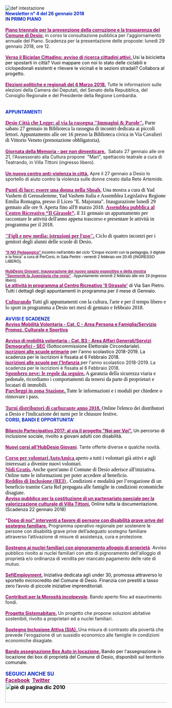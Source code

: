 <html><body><DIV><IMG border=0 alt="def intestazione" src="http://www.comune.desio.mb.it/servizi/gestionedocumentale/visualizzadocumento.aspx?id=6276"> </DIV>
<DIV><STRONG><FONT color=#0426c6>Newsletter n°&nbsp;4 del&nbsp;26 gennaio 2018</FONT></STRONG></DIV>
<DIV><STRONG><FONT color=#0426c6></FONT></STRONG></DIV>
<DIV><STRONG><FONT color=#0426c6></FONT></STRONG></DIV>
<DIV><FONT color=#0426c6><STRONG>IN PRIMO PIANO</STRONG></FONT></DIV>
<DIV><STRONG><FONT color=#0426c6></FONT></STRONG>&nbsp;</DIV>
<DIV><A title="" href="http://www.comune.desio.mb.it/servizi/notizie/notizie_fase02.aspx?ID=46616" target=_self><FONT color=#990066><STRONG>Piano triennale per la prevenzione della corruzione e la trasparenza del Comune di Desio:</STRONG></FONT></A> in corso la&nbsp;consultazione pubblica per l'aggiornamento annuale del Piano. Scadenza per la presentazione delle proposte: lunedì 29 gennaio 2018, ore 12.</DIV>
<DIV>&nbsp;</DIV>
<DIV>
<DIV><STRONG><A title="" href="https://www.comune.desio.mb.it/servizi/notizie/notizie_fase02.aspx?ID=46769" target=_self><STRONG><FONT color=#990066>Verso il Biciplan Cittadino: avviso di ricerca cittadini attivi. </FONT></STRONG></A></STRONG><FONT color=#000000>Usi la bicicletta per spostarti in città? Vuoi mappare con noi lo stato delle ciclabili e ciclopedonali esistenti e rilevare le vicinali e le sezioni stradali? Collabora al progetto. </FONT></DIV>
<DIV>&nbsp;</DIV>
<DIV>
<DIV><A title="" href="http://www.comune.desio.mb.it/servizi/notizie/notizie_fase02.aspx?ID=46646" target=_self><STRONG><FONT color=#990066>Elezioni politiche e regionali del 4 Marzo 2018.</FONT></STRONG></A> Tutte le informazioni sulle elezioni della Camera dei Deputati, del Senato della Repubblica, del Consiglio Regionale e del Presidente della Regione Lombardia.</DIV></DIV>
<DIV><STRONG><FONT color=#0426c6></FONT></STRONG>&nbsp;</DIV></DIV>
<DIV><STRONG><FONT color=#0426c6></FONT></STRONG>&nbsp;</DIV>
<DIV><FONT color=#0426c6><STRONG>APPUNTAMENTI</STRONG></FONT><FONT color=#0426c6><FONT color=#000000> </FONT></FONT></DIV>
<DIV>&nbsp;</DIV>
<DIV><SPAN style="WIDOWS: 2; TEXT-TRANSFORM: none; FONT-STYLE: normal; TEXT-INDENT: 0px; LETTER-SPACING: normal; DISPLAY: inline !important; FONT-FAMILY: Verdana, Geneva, Arial, Helvetica, sans-serif; WHITE-SPACE: normal; ORPHANS: 2; FLOAT: none; COLOR: rgb(0,0,0); FONT-SIZE: 12px; FONT-WEIGHT: normal; WORD-SPACING: 0px; font-variant-ligatures: normal; font-variant-caps: normal; -webkit-text-stroke-width: 0px; text-decoration-style: initial; text-decoration-color: initial"><SPAN style="WIDOWS: 2; TEXT-TRANSFORM: none; FONT-STYLE: normal; TEXT-INDENT: 0px; LETTER-SPACING: normal; DISPLAY: inline !important; FONT-FAMILY: Verdana, Geneva, Arial, Helvetica, sans-serif; WHITE-SPACE: normal; ORPHANS: 2; FLOAT: none; COLOR: rgb(0,0,0); FONT-SIZE: 12px; FONT-WEIGHT: normal; WORD-SPACING: 0px; font-variant-ligatures: normal; font-variant-caps: normal; -webkit-text-stroke-width: 0px; text-decoration-style: initial; text-decoration-color: initial"><SPAN style="FONT-FAMILY: 'Times New Roman'; COLOR: black; FONT-SIZE: 12pt; mso-fareast-font-family: 'MS Mincho'; mso-fareast-language: JA; mso-ansi-language: IT; mso-bidi-language: AR-SA"><FONT color=#990066><A title="" href="http://www.comune.desio.mb.it/servizi/notizie/notizie_fase02.aspx?ID=46707" target=_self><SPAN style="FONT-FAMILY: 'Times New Roman'; COLOR: black; FONT-SIZE: 12pt; mso-fareast-font-family: 'MS Mincho'; mso-fareast-language: JA; mso-ansi-language: IT; mso-bidi-language: AR-SA"><FONT color=#990066><STRONG>Desio Città che Legge: al via la rassegna "<SPAN style="FONT-FAMILY: 'Times New Roman'; COLOR: black; FONT-SIZE: 12pt; mso-fareast-font-family: 'MS Mincho'; mso-fareast-language: JA; mso-ansi-language: IT; mso-bidi-language: AR-SA"><FONT color=#990066>Immagini &amp; Parole".</FONT></SPAN></STRONG></FONT></SPAN></A><SPAN style="FONT-FAMILY: 'Times New Roman'; COLOR: black; FONT-SIZE: 12pt; mso-fareast-font-family: 'MS Mincho'; mso-fareast-language: JA; mso-ansi-language: IT; mso-bidi-language: AR-SA"><FONT color=#990066><STRONG> </STRONG></FONT></SPAN></FONT><FONT color=#000000>Parte sabato 27 gennaio in Biblioteca la r</FONT>assegna di incontri dedicata ai piccoli lettori. Appuntamento alle ore 16 presso <?xml:namespace prefix = st1 ns = "urn:schemas-microsoft-com:office:smarttags" /><st1:PersonName w:st="on" ProductID="la Biblioteca">la Biblioteca</st1:PersonName> civica in Via Cavalieri di Vittorio Veneto (prenotazione obbligatoria).</SPAN></SPAN></SPAN></DIV>
<DIV><SPAN style="WIDOWS: 2; TEXT-TRANSFORM: none; FONT-STYLE: normal; TEXT-INDENT: 0px; LETTER-SPACING: normal; DISPLAY: inline !important; FONT-FAMILY: Verdana, Geneva, Arial, Helvetica, sans-serif; WHITE-SPACE: normal; ORPHANS: 2; FLOAT: none; COLOR: rgb(0,0,0); FONT-SIZE: 12px; FONT-WEIGHT: normal; WORD-SPACING: 0px; font-variant-ligatures: normal; font-variant-caps: normal; -webkit-text-stroke-width: 0px; text-decoration-style: initial; text-decoration-color: initial"><SPAN style="WIDOWS: 2; TEXT-TRANSFORM: none; FONT-STYLE: normal; TEXT-INDENT: 0px; LETTER-SPACING: normal; DISPLAY: inline !important; FONT-FAMILY: Verdana, Geneva, Arial, Helvetica, sans-serif; WHITE-SPACE: normal; ORPHANS: 2; FLOAT: none; COLOR: rgb(0,0,0); FONT-SIZE: 12px; FONT-WEIGHT: normal; WORD-SPACING: 0px; font-variant-ligatures: normal; font-variant-caps: normal; -webkit-text-stroke-width: 0px; text-decoration-style: initial; text-decoration-color: initial"><SPAN style="FONT-FAMILY: 'Times New Roman'; COLOR: black; FONT-SIZE: 12pt; mso-fareast-font-family: 'MS Mincho'; mso-fareast-language: JA; mso-ansi-language: IT; mso-bidi-language: AR-SA"></SPAN></SPAN></SPAN>&nbsp;</DIV>
<DIV><STRONG><FONT color=#990066><A title="" href="http://www.comune.desio.mb.it/servizi/notizie/notizie_fase02.aspx?ID=46677" target=_self><STRONG><FONT color=#990066>Giornata della Memoria - per non dimenticare.</FONT></STRONG></A></FONT></STRONG>&nbsp; Sabato 27 gennaio alle ore 21, l'Assessorato alla Cultura propone &nbsp;"Marì", spettacolo teatrale a cura di Teatrando,&nbsp;in Villa Tittoni (ingresso libero).</DIV>
<DIV><SPAN style="WIDOWS: 2; TEXT-TRANSFORM: none; FONT-STYLE: normal; TEXT-INDENT: 0px; LETTER-SPACING: normal; DISPLAY: inline !important; FONT-FAMILY: Verdana, Geneva, Arial, Helvetica, sans-serif; WHITE-SPACE: normal; ORPHANS: 2; FLOAT: none; COLOR: rgb(0,0,0); FONT-SIZE: 12px; FONT-WEIGHT: normal; WORD-SPACING: 0px; font-variant-ligatures: normal; font-variant-caps: normal; -webkit-text-stroke-width: 0px; text-decoration-style: initial; text-decoration-color: initial"><SPAN style="WIDOWS: 2; TEXT-TRANSFORM: none; FONT-STYLE: normal; TEXT-INDENT: 0px; LETTER-SPACING: normal; DISPLAY: inline !important; FONT-FAMILY: Verdana, Geneva, Arial, Helvetica, sans-serif; WHITE-SPACE: normal; ORPHANS: 2; FLOAT: none; COLOR: rgb(0,0,0); FONT-SIZE: 12px; FONT-WEIGHT: normal; WORD-SPACING: 0px; font-variant-ligatures: normal; font-variant-caps: normal; -webkit-text-stroke-width: 0px; text-decoration-style: initial; text-decoration-color: initial"><SPAN style="FONT-FAMILY: 'Times New Roman'; COLOR: black; FONT-SIZE: 12pt; mso-fareast-font-family: 'MS Mincho'; mso-fareast-language: JA; mso-ansi-language: IT; mso-bidi-language: AR-SA">&nbsp;</DIV>
<DIV>
<DIV><A title="" href="https://www.comune.desio.mb.it/servizi/notizie/notizie_fase02.aspx?ID=46731" target=_self><FONT color=#990066><STRONG>Un nuovo centro anti-violenza in città.</STRONG></FONT></A> Apre il 27 gennaio a Desio lo sportello di aiuto contro la violenza sulle donne creato dalla Rete Artemide. </DIV>
<DIV>&nbsp;</DIV>
<DIV><SPAN style="WIDOWS: 2; TEXT-TRANSFORM: none; FONT-STYLE: normal; TEXT-INDENT: 0px; LETTER-SPACING: normal; DISPLAY: inline !important; FONT-FAMILY: Verdana, Geneva, Arial, Helvetica, sans-serif; WHITE-SPACE: normal; ORPHANS: 2; FLOAT: none; COLOR: rgb(0,0,0); FONT-SIZE: 12px; FONT-WEIGHT: normal; WORD-SPACING: 0px; font-variant-ligatures: normal; font-variant-caps: normal; -webkit-text-stroke-width: 0px; text-decoration-style: initial; text-decoration-color: initial"><SPAN style="WIDOWS: 2; TEXT-TRANSFORM: none; FONT-STYLE: normal; TEXT-INDENT: 0px; LETTER-SPACING: normal; DISPLAY: inline !important; FONT-FAMILY: Verdana, Geneva, Arial, Helvetica, sans-serif; WHITE-SPACE: normal; ORPHANS: 2; FLOAT: none; COLOR: rgb(0,0,0); FONT-SIZE: 12px; FONT-WEIGHT: normal; WORD-SPACING: 0px; font-variant-ligatures: normal; font-variant-caps: normal; -webkit-text-stroke-width: 0px; text-decoration-style: initial; text-decoration-color: initial"><SPAN style="FONT-FAMILY: 'Times New Roman'; COLOR: black; FONT-SIZE: 12pt; mso-fareast-font-family: 'MS Mincho'; mso-fareast-language: JA; mso-ansi-language: IT; mso-bidi-language: AR-SA"><FONT color=#990066><A title="" href="https://www.comune.desio.mb.it/servizi/notizie/notizie_fase02.aspx?ID=46791" target=_self><SPAN style="WIDOWS: 2; TEXT-TRANSFORM: none; FONT-STYLE: normal; TEXT-INDENT: 0px; LETTER-SPACING: normal; DISPLAY: inline !important; FONT-FAMILY: Verdana, Geneva, Arial, Helvetica, sans-serif; WHITE-SPACE: normal; ORPHANS: 2; FLOAT: none; COLOR: rgb(0,0,0); FONT-SIZE: 12px; FONT-WEIGHT: normal; WORD-SPACING: 0px; font-variant-ligatures: normal; font-variant-caps: normal; -webkit-text-stroke-width: 0px; text-decoration-style: initial; text-decoration-color: initial"><SPAN style="WIDOWS: 2; TEXT-TRANSFORM: none; FONT-STYLE: normal; TEXT-INDENT: 0px; LETTER-SPACING: normal; DISPLAY: inline !important; FONT-FAMILY: Verdana, Geneva, Arial, Helvetica, sans-serif; WHITE-SPACE: normal; ORPHANS: 2; FLOAT: none; COLOR: rgb(0,0,0); FONT-SIZE: 12px; FONT-WEIGHT: normal; WORD-SPACING: 0px; font-variant-ligatures: normal; font-variant-caps: normal; -webkit-text-stroke-width: 0px; text-decoration-style: initial; text-decoration-color: initial"><SPAN style="FONT-FAMILY: 'Times New Roman'; COLOR: black; FONT-SIZE: 12pt; mso-fareast-font-family: 'MS Mincho'; mso-fareast-language: JA; mso-ansi-language: IT; mso-bidi-language: AR-SA"><FONT color=#990066><STRONG>Punti di luce: essere una donna nella Shoah.</STRONG></FONT></SPAN></SPAN></SPAN></A><STRONG> </STRONG></FONT><FONT color=#000000>Una mostra a cura di Yad Vashem di Gerusalemme, Yad Vashem Italia e Assemblea Legislativa Regione Emilia Romagna, presso il Liceo "E. Majorana". Inaugurazione lunedì 29 gennaio alle ore 9. Aperta fino all'8 marzo 2018. </FONT></SPAN></SPAN></SPAN></SPAN></SPAN><A title="" href="https://www.comune.desio.mb.it/servizi/notizie/notizie_fase02.aspx?ID=46763" target=_self><SPAN style="WIDOWS: 2; TEXT-TRANSFORM: none; FONT-STYLE: normal; TEXT-INDENT: 0px; LETTER-SPACING: normal; DISPLAY: inline !important; FONT-FAMILY: Verdana, Geneva, Arial, Helvetica, sans-serif; WHITE-SPACE: normal; ORPHANS: 2; FLOAT: none; COLOR: rgb(0,0,0); FONT-SIZE: 12px; FONT-WEIGHT: normal; WORD-SPACING: 0px; font-variant-ligatures: normal; font-variant-caps: normal; -webkit-text-stroke-width: 0px; text-decoration-style: initial; text-decoration-color: initial"><SPAN style="WIDOWS: 2; TEXT-TRANSFORM: none; FONT-STYLE: normal; TEXT-INDENT: 0px; LETTER-SPACING: normal; DISPLAY: inline !important; FONT-FAMILY: Verdana, Geneva, Arial, Helvetica, sans-serif; WHITE-SPACE: normal; ORPHANS: 2; FLOAT: none; COLOR: rgb(0,0,0); FONT-SIZE: 12px; FONT-WEIGHT: normal; WORD-SPACING: 0px; font-variant-ligatures: normal; font-variant-caps: normal; -webkit-text-stroke-width: 0px; text-decoration-style: initial; text-decoration-color: initial"><SPAN style="FONT-FAMILY: 'Times New Roman'; COLOR: black; FONT-SIZE: 12pt; mso-fareast-font-family: 'MS Mincho'; mso-fareast-language: JA; mso-ansi-language: IT; mso-bidi-language: AR-SA"><STRONG><FONT color=#990066>Assemblea pubblica al Centro Ricreativo “Il Girasole”,</FONT></STRONG></SPAN></SPAN></SPAN></A></SPAN><SPAN style="WIDOWS: 2; TEXT-TRANSFORM: none; FONT-STYLE: normal; TEXT-INDENT: 0px; LETTER-SPACING: normal; DISPLAY: inline !important; FONT-FAMILY: Verdana, Geneva, Arial, Helvetica, sans-serif; WHITE-SPACE: normal; ORPHANS: 2; FLOAT: none; COLOR: rgb(0,0,0); FONT-SIZE: 12px; FONT-WEIGHT: normal; WORD-SPACING: 0px; font-variant-ligatures: normal; font-variant-caps: normal; -webkit-text-stroke-width: 0px; text-decoration-style: initial; text-decoration-color: initial"><SPAN style="WIDOWS: 2; TEXT-TRANSFORM: none; FONT-STYLE: normal; TEXT-INDENT: 0px; LETTER-SPACING: normal; DISPLAY: inline !important; FONT-FAMILY: Verdana, Geneva, Arial, Helvetica, sans-serif; WHITE-SPACE: normal; ORPHANS: 2; FLOAT: none; COLOR: rgb(0,0,0); FONT-SIZE: 12px; FONT-WEIGHT: normal; WORD-SPACING: 0px; font-variant-ligatures: normal; font-variant-caps: normal; -webkit-text-stroke-width: 0px; text-decoration-style: initial; text-decoration-color: initial"><SPAN style="FONT-FAMILY: 'Times New Roman'; COLOR: black; FONT-SIZE: 12pt; mso-fareast-font-family: 'MS Mincho'; mso-fareast-language: JA; mso-ansi-language: IT; mso-bidi-language: AR-SA"><FONT color=#0426c6><STRONG> </STRONG></FONT><FONT color=#000000>il 31 gennaio un appuntamento per raccontare le attività dell'anno appena trascorso e presentare le attività in programma per il 2018. </FONT></DIV></DIV></SPAN></SPAN></SPAN>
<DIV><SPAN style="WIDOWS: 2; TEXT-TRANSFORM: none; FONT-STYLE: normal; TEXT-INDENT: 0px; LETTER-SPACING: normal; DISPLAY: inline !important; FONT-FAMILY: Verdana, Geneva, Arial, Helvetica, sans-serif; WHITE-SPACE: normal; ORPHANS: 2; FLOAT: none; COLOR: rgb(0,0,0); FONT-SIZE: 12px; FONT-WEIGHT: normal; WORD-SPACING: 0px; font-variant-ligatures: normal; font-variant-caps: normal; -webkit-text-stroke-width: 0px; text-decoration-style: initial; text-decoration-color: initial"><SPAN style="WIDOWS: 2; TEXT-TRANSFORM: none; FONT-STYLE: normal; TEXT-INDENT: 0px; LETTER-SPACING: normal; DISPLAY: inline !important; FONT-FAMILY: Verdana, Geneva, Arial, Helvetica, sans-serif; WHITE-SPACE: normal; ORPHANS: 2; FLOAT: none; COLOR: rgb(0,0,0); FONT-SIZE: 12px; FONT-WEIGHT: normal; WORD-SPACING: 0px; font-variant-ligatures: normal; font-variant-caps: normal; -webkit-text-stroke-width: 0px; text-decoration-style: initial; text-decoration-color: initial"><SPAN style="FONT-FAMILY: 'Times New Roman'; COLOR: black; FONT-SIZE: 12pt; mso-fareast-font-family: 'MS Mincho'; mso-fareast-language: JA; mso-ansi-language: IT; mso-bidi-language: AR-SA"></SPAN></SPAN></SPAN>&nbsp;</DIV>
<DIV><SPAN style="WIDOWS: 2; TEXT-TRANSFORM: none; FONT-STYLE: normal; TEXT-INDENT: 0px; LETTER-SPACING: normal; DISPLAY: inline !important; FONT-FAMILY: Verdana, Geneva, Arial, Helvetica, sans-serif; WHITE-SPACE: normal; ORPHANS: 2; FLOAT: none; COLOR: rgb(0,0,0); FONT-SIZE: 12px; FONT-WEIGHT: normal; WORD-SPACING: 0px; font-variant-ligatures: normal; font-variant-caps: normal; -webkit-text-stroke-width: 0px; text-decoration-style: initial; text-decoration-color: initial"><FONT color=#0426c6 size=3 face="Times New Roman"><STRONG><A title="" href="https://www.comune.desio.mb.it/servizi/notizie/notizie_fase02.aspx?ID=46078" target=_self><SPAN style="WIDOWS: 2; TEXT-TRANSFORM: none; FONT-STYLE: normal; TEXT-INDENT: 0px; LETTER-SPACING: normal; DISPLAY: inline !important; FONT-FAMILY: Verdana, Geneva, Arial, Helvetica, sans-serif; WHITE-SPACE: normal; ORPHANS: 2; FLOAT: none; COLOR: rgb(0,0,0); FONT-SIZE: 12px; FONT-WEIGHT: normal; WORD-SPACING: 0px; font-variant-ligatures: normal; font-variant-caps: normal; -webkit-text-stroke-width: 0px; text-decoration-style: initial; text-decoration-color: initial"><FONT color=#990066 size=3 face="Times New Roman"><STRONG>"Figli e new media: istruzioni per l'uso".</STRONG></FONT></SPAN></A>&nbsp;</STRONG><FONT color=#000000>Ciclo di quattro incontri per i genitori degli alunni delle scuole di Desio. </FONT></FONT></SPAN></DIV>
<DIV><SPAN style="WIDOWS: 2; TEXT-TRANSFORM: none; FONT-STYLE: normal; TEXT-INDENT: 0px; LETTER-SPACING: normal; DISPLAY: inline !important; FONT-FAMILY: Verdana, Geneva, Arial, Helvetica, sans-serif; WHITE-SPACE: normal; ORPHANS: 2; FLOAT: none; COLOR: rgb(0,0,0); FONT-SIZE: 12px; FONT-WEIGHT: normal; WORD-SPACING: 0px; font-variant-ligatures: normal; font-variant-caps: normal; -webkit-text-stroke-width: 0px; text-decoration-style: initial; text-decoration-color: initial"></SPAN>&nbsp;</DIV>
<DIV><SPAN style="WIDOWS: 2; TEXT-TRANSFORM: none; FONT-STYLE: normal; TEXT-INDENT: 0px; LETTER-SPACING: normal; DISPLAY: inline !important; FONT-FAMILY: Verdana, Geneva, Arial, Helvetica, sans-serif; WHITE-SPACE: normal; ORPHANS: 2; FLOAT: none; COLOR: rgb(0,0,0); FONT-SIZE: 12px; FONT-WEIGHT: normal; WORD-SPACING: 0px; font-variant-ligatures: normal; font-variant-caps: normal; -webkit-text-stroke-width: 0px; text-decoration-style: initial; text-decoration-color: initial"></SPAN><SPAN style="WIDOWS: 2; TEXT-TRANSFORM: none; FONT-STYLE: normal; TEXT-INDENT: 0px; LETTER-SPACING: normal; DISPLAY: inline !important; FONT-FAMILY: Verdana, Geneva, Arial, Helvetica, sans-serif; WHITE-SPACE: normal; ORPHANS: 2; FLOAT: none; COLOR: rgb(0,0,0); FONT-SIZE: 12px; FONT-WEIGHT: normal; WORD-SPACING: 0px; font-variant-ligatures: normal; font-variant-caps: normal; -webkit-text-stroke-width: 0px; text-decoration-style: initial; text-decoration-color: initial"><SPAN style="WIDOWS: 2; TEXT-TRANSFORM: none; FONT-STYLE: normal; TEXT-INDENT: 0px; LETTER-SPACING: normal; DISPLAY: inline !important; FONT-FAMILY: Verdana, Geneva, Arial, Helvetica, sans-serif; WHITE-SPACE: normal; ORPHANS: 2; FLOAT: none; COLOR: rgb(0,0,0); FONT-SIZE: 12px; FONT-WEIGHT: normal; WORD-SPACING: 0px; font-variant-ligatures: normal; font-variant-caps: normal; -webkit-text-stroke-width: 0px; text-decoration-style: initial; text-decoration-color: initial"><STRONG><FONT color=#990066><SPAN style="WIDOWS: 2; TEXT-TRANSFORM: none; FONT-STYLE: normal; TEXT-INDENT: 0px; LETTER-SPACING: normal; DISPLAY: inline !important; FONT-FAMILY: Verdana, Geneva, Arial, Helvetica, sans-serif; WHITE-SPACE: normal; ORPHANS: 2; FLOAT: none; COLOR: rgb(0,0,0); FONT-SIZE: 12px; FONT-WEIGHT: normal; WORD-SPACING: 0px; font-variant-ligatures: normal; font-variant-caps: normal; -webkit-text-stroke-width: 0px; text-decoration-style: initial; text-decoration-color: initial"><A title="" href="http://percorsidesio.it/blog/2018/01/13/il-no-pedagogico-02-02/" target=_self><SPAN style="WIDOWS: 2; TEXT-TRANSFORM: none; FONT-STYLE: normal; TEXT-INDENT: 0px; LETTER-SPACING: normal; DISPLAY: inline !important; FONT-FAMILY: Verdana, Geneva, Arial, Helvetica, sans-serif; WHITE-SPACE: normal; ORPHANS: 2; FLOAT: none; COLOR: rgb(0,0,0); FONT-SIZE: 12px; FONT-WEIGHT: normal; WORD-SPACING: 0px; font-variant-ligatures: normal; font-variant-caps: normal; -webkit-text-stroke-width: 0px; text-decoration-style: initial; text-decoration-color: initial"><STRONG><FONT color=#990066>"Il NO Pedagogico"</FONT></STRONG></SPAN></A><A title="" href="http://percorsidesio.it/blog/2018/01/13/il-no-pedagogico-02-02/" target=_self><STRONG><FONT color=#990066> </FONT></STRONG></SPAN></A></FONT></STRONG></SPAN></A>incontro nell'ambito del ciclo "Cinque incontri con la pedagogia, il digitale e la fisica" a cura di PerCorsi, in Sala Pertini - venerdì 2 febbraio ore 20:45 (INGRESSO LIBERO).</SPAN></DIV>
<DIV><SPAN style="WIDOWS: 2; TEXT-TRANSFORM: none; FONT-STYLE: normal; TEXT-INDENT: 0px; LETTER-SPACING: normal; DISPLAY: inline !important; FONT-FAMILY: Verdana, Geneva, Arial, Helvetica, sans-serif; WHITE-SPACE: normal; ORPHANS: 2; FLOAT: none; COLOR: rgb(0,0,0); FONT-SIZE: 12px; FONT-WEIGHT: normal; WORD-SPACING: 0px; font-variant-ligatures: normal; font-variant-caps: normal; -webkit-text-stroke-width: 0px; text-decoration-style: initial; text-decoration-color: initial"></SPAN>&nbsp;</DIV>
<DIV><SPAN style="WIDOWS: 2; TEXT-TRANSFORM: none; FONT-STYLE: normal; TEXT-INDENT: 0px; LETTER-SPACING: normal; DISPLAY: inline !important; FONT-FAMILY: Verdana, Geneva, Arial, Helvetica, sans-serif; WHITE-SPACE: normal; ORPHANS: 2; FLOAT: none; COLOR: rgb(0,0,0); FONT-SIZE: 12px; FONT-WEIGHT: normal; WORD-SPACING: 0px; font-variant-ligatures: normal; font-variant-caps: normal; -webkit-text-stroke-width: 0px; text-decoration-style: initial; text-decoration-color: initial"><A title="" href="https://www.facebook.com/events/405385719895901/" target=_self><SPAN style="WIDOWS: 2; TEXT-TRANSFORM: none; FONT-STYLE: normal; TEXT-INDENT: 0px; LETTER-SPACING: normal; DISPLAY: inline !important; FONT-FAMILY: Verdana, Geneva, Arial, Helvetica, sans-serif; WHITE-SPACE: normal; ORPHANS: 2; FLOAT: none; COLOR: rgb(0,0,0); FONT-SIZE: 12px; FONT-WEIGHT: normal; WORD-SPACING: 0px; font-variant-ligatures: normal; font-variant-caps: normal; -webkit-text-stroke-width: 0px; text-decoration-style: initial; text-decoration-color: initial"><FONT color=#990066><STRONG>HubDesio Giovani: inaugurazione del nuovo&nbsp;spazio espositivo e della mostra "Spomenik-la Jugoslavia che resta"</STRONG></FONT></SPAN></A><FONT color=#990066><STRONG> </STRONG></FONT>. Appuntamento venerdì 2 febbraio alle ore 19 (ingresso libero).</SPAN></DIV>
<DIV><SPAN style="WIDOWS: 2; TEXT-TRANSFORM: none; FONT-STYLE: normal; TEXT-INDENT: 0px; LETTER-SPACING: normal; DISPLAY: inline !important; FONT-FAMILY: Verdana, Geneva, Arial, Helvetica, sans-serif; WHITE-SPACE: normal; ORPHANS: 2; FLOAT: none; COLOR: rgb(0,0,0); FONT-SIZE: 12px; FONT-WEIGHT: normal; WORD-SPACING: 0px; font-variant-ligatures: normal; font-variant-caps: normal; -webkit-text-stroke-width: 0px; text-decoration-style: initial; text-decoration-color: initial"></SPAN><SPAN style="WIDOWS: 2; TEXT-TRANSFORM: none; FONT-STYLE: normal; TEXT-INDENT: 0px; LETTER-SPACING: normal; DISPLAY: inline !important; FONT-FAMILY: Verdana, Geneva, Arial, Helvetica, sans-serif; WHITE-SPACE: normal; ORPHANS: 2; FLOAT: none; COLOR: rgb(0,0,0); FONT-SIZE: 12px; FONT-WEIGHT: normal; WORD-SPACING: 0px; font-variant-ligatures: normal; font-variant-caps: normal; -webkit-text-stroke-width: 0px; text-decoration-style: initial; text-decoration-color: initial"><SPAN style="WIDOWS: 2; TEXT-TRANSFORM: none; FONT-STYLE: normal; TEXT-INDENT: 0px; LETTER-SPACING: normal; DISPLAY: inline !important; FONT-FAMILY: Verdana, Geneva, Arial, Helvetica, sans-serif; WHITE-SPACE: normal; ORPHANS: 2; FLOAT: none; COLOR: rgb(0,0,0); FONT-SIZE: 12px; FONT-WEIGHT: normal; WORD-SPACING: 0px; font-variant-ligatures: normal; font-variant-caps: normal; -webkit-text-stroke-width: 0px; text-decoration-style: initial; text-decoration-color: initial"></SPAN></SPAN><FONT color=#000000><STRONG><FONT color=#990066></FONT></STRONG></FONT></DIV>
<DIV>
<DIV><FONT color=#000000><STRONG><FONT color=#990066><A title="" href="http://www.comune.desio.mb.it/servizi/notizie/notizie_fase02.aspx?ID=46203" target=_self><FONT color=#000000><STRONG><FONT color=#990066>Le attività in programma al Centro Ricreativo 'Il Girasole'</FONT></STRONG></FONT></A></FONT></STRONG> di Via San Pietro. Tutti i dettagli degli appuntamenti in programma per il mese di Gennaio.</FONT></DIV>
<DIV>&nbsp;</DIV>
<DIV><SPAN style="WIDOWS: 2; TEXT-TRANSFORM: none; FONT-STYLE: normal; TEXT-INDENT: 0px; LETTER-SPACING: normal; DISPLAY: inline !important; FONT-FAMILY: Verdana, Geneva, Arial, Helvetica, sans-serif; WHITE-SPACE: normal; ORPHANS: 2; FLOAT: none; COLOR: rgb(0,0,0); FONT-SIZE: 12px; FONT-WEIGHT: normal; WORD-SPACING: 0px; font-variant-ligatures: normal; font-variant-caps: normal; -webkit-text-stroke-width: 0px; text-decoration-style: initial; text-decoration-color: initial"><FONT size=3 face="Times New Roman"><A title="" href="http://www.comune.desio.mb.it/servizi/notizie/notizie_fase02.aspx?ID=46556" target=_self><SPAN style="WIDOWS: 2; TEXT-TRANSFORM: none; FONT-STYLE: normal; TEXT-INDENT: 0px; LETTER-SPACING: normal; DISPLAY: inline !important; FONT-FAMILY: Verdana, Geneva, Arial, Helvetica, sans-serif; WHITE-SPACE: normal; ORPHANS: 2; FLOAT: none; COLOR: rgb(0,0,0); FONT-SIZE: 12px; FONT-WEIGHT: normal; WORD-SPACING: 0px; font-variant-ligatures: normal; font-variant-caps: normal; -webkit-text-stroke-width: 0px; text-decoration-style: initial; text-decoration-color: initial"><FONT color=#990066 size=3 face="Times New Roman"><STRONG>Culturando</STRONG></FONT></SPAN></A><STRONG><FONT color=#990066> </FONT></STRONG>Tutti gli appuntamenti con la cultura, l'arte e per il tempo libero e lo sport in programma a Desio nei mesi di gennaio e febbraio 2018.</FONT></SPAN></DIV>
<DIV></DIV>
<DIV><FONT color=#0426c6><STRONG></STRONG></FONT>&nbsp;</DIV></DIV>
<DIV>
<DIV>
<DIV><FONT color=#0426c6><STRONG>AVVISI E SCADENZE</STRONG></FONT> </DIV>
<DIV></DIV>
<DIV>
<DIV>
<DIV><A title="" href="https://www.comune.desio.mb.it/servizi/notizie/notizie_fase02.aspx?ID=46713" target=_self><STRONG><FONT color=#990066>Avviso Mobilità Volontaria - Cat. C - Area Persona e Famiglia/Servizio Promoz. Culturale e Sportiva</FONT></STRONG></A></DIV>
<DIV>&nbsp;</DIV>
<DIV><FONT color=#990066><A title="" href="http://www.comune.desio.mb.it/servizi/notizie/notizie_fase02.aspx?ID=46696" target=_self><FONT color=#990066><STRONG>Avviso di mobilità volontaria - Cat. B3 - Area Affari Generali/Servizi Demografici - SEC</STRONG></FONT></A><STRONG> </STRONG></FONT><FONT color=#000000>(Sottocommissione Elettorale Circondariale).</FONT></DIV>
<DIV></DIV>
<DIV><A title="" href="https://www.comune.desio.mb.it/servizi/notizie/notizie_fase02.aspx?ID=46314" target=_self><FONT color=#990066><STRONG>iscrizioni alle scuole primarie</STRONG></FONT></A><FONT color=#000000> per l'anno scolastico 2018-2019. La scadenza per le iscrizioni è fissata al 6 Febbraio 2018.</FONT></DIV>
<DIV></DIV>
<DIV><A title="" href="http://www.comune.desio.mb.it/servizi/notizie/notizie_fase02.aspx?ID=46607" target=_self><FONT color=#990066><STRONG>iscrizioni alle scuole per l'Infanzia</STRONG> </FONT></A>per l'anno scolastico 2018-2019. La scadenza per le iscrizioni è fissata al 6 Febbraio 2018.</DIV>
<DIV></DIV><FONT color=#990066><SPAN style="WIDOWS: 2; TEXT-TRANSFORM: none; FONT-STYLE: normal; TEXT-INDENT: 0px; LETTER-SPACING: normal; DISPLAY: inline !important; FONT-FAMILY: Verdana, Geneva, Arial, Helvetica, sans-serif; WHITE-SPACE: normal; ORPHANS: 2; FLOAT: none; COLOR: rgb(0,0,0); FONT-SIZE: 12px; FONT-WEIGHT: normal; WORD-SPACING: 0px; font-variant-ligatures: normal; font-variant-caps: normal; -webkit-text-stroke-width: 0px; text-decoration-style: initial; text-decoration-color: initial"><FONT size=3 face="Times New Roman"></FONT></SPAN></FONT></DIV><FONT color=#990066><SPAN style="WIDOWS: 2; TEXT-TRANSFORM: none; FONT-STYLE: normal; TEXT-INDENT: 0px; LETTER-SPACING: normal; DISPLAY: inline !important; FONT-FAMILY: Verdana, Geneva, Arial, Helvetica, sans-serif; WHITE-SPACE: normal; ORPHANS: 2; FLOAT: none; COLOR: rgb(0,0,0); FONT-SIZE: 12px; FONT-WEIGHT: normal; WORD-SPACING: 0px; font-variant-ligatures: normal; font-variant-caps: normal; -webkit-text-stroke-width: 0px; text-decoration-style: initial; text-decoration-color: initial"><FONT size=3 face="Times New Roman"></FONT></SPAN></FONT></DIV>
<DIV><FONT color=#990066><SPAN style="WIDOWS: 2; TEXT-TRANSFORM: none; FONT-STYLE: normal; TEXT-INDENT: 0px; LETTER-SPACING: normal; DISPLAY: inline !important; FONT-FAMILY: Verdana, Geneva, Arial, Helvetica, sans-serif; WHITE-SPACE: normal; ORPHANS: 2; FLOAT: none; COLOR: rgb(0,0,0); FONT-SIZE: 12px; FONT-WEIGHT: normal; WORD-SPACING: 0px; font-variant-ligatures: normal; font-variant-caps: normal; -webkit-text-stroke-width: 0px; text-decoration-style: initial; text-decoration-color: initial"><FONT size=3 face="Times New Roman">
<DIV><SPAN style="COLOR: black"><STRONG><FONT color=#990066><A title="" href="http://www.comune.desio.mb.it/servizi/notizie/notizie_fase02.aspx?ID=46286" target=_self><SPAN style="COLOR: black"><STRONG><FONT color=#990066>Sgombero neve: le regole da seguire</FONT></STRONG>.</SPAN></A></FONT></STRONG> A garanzia della sicurezza viaria e pedonale, ricordiamo i comportamenti da tenersi da parte di proprietari e locatari di immobili.</SPAN></DIV>
<DIV>
<P style="MARGIN: 0cm 0cm 0pt" class=MsoNormal></SPAN><SPAN style="WIDOWS: 2; TEXT-TRANSFORM: none; FONT-STYLE: normal; TEXT-INDENT: 0px; LETTER-SPACING: normal; DISPLAY: inline !important; FONT-FAMILY: Verdana, Geneva, Arial, Helvetica, sans-serif; WHITE-SPACE: normal; ORPHANS: 2; FLOAT: none; COLOR: rgb(0,0,0); FONT-SIZE: 12px; FONT-WEIGHT: normal; WORD-SPACING: 0px; font-variant-ligatures: normal; font-variant-caps: normal; -webkit-text-stroke-width: 0px; text-decoration-style: initial; text-decoration-color: initial"><A title="" href="https://www.comune.desio.mb.it/servizi/notizie/notizie_fase02.aspx?ID=42741" target=_self><STRONG><FONT size=3><FONT face="Times New Roman"><FONT color=#990066>Parcheggi in zona Stazione.</FONT> </FONT></FONT></STRONG></A><STRONG></STRONG><FONT size=3 face="Times New Roman">Tutte le informazioni e i moduli per chiedere o rinnovare i pass. </FONT></SPAN></P>
<DIV><SPAN style="WIDOWS: 2; TEXT-TRANSFORM: none; FONT-STYLE: normal; TEXT-INDENT: 0px; LETTER-SPACING: normal; DISPLAY: inline !important; FONT-FAMILY: Verdana, Geneva, Arial, Helvetica, sans-serif; WHITE-SPACE: normal; ORPHANS: 2; FLOAT: none; COLOR: rgb(0,0,0); FONT-SIZE: 12px; FONT-WEIGHT: normal; WORD-SPACING: 0px; font-variant-ligatures: normal; font-variant-caps: normal; -webkit-text-stroke-width: 0px; text-decoration-style: initial; text-decoration-color: initial"></SPAN><FONT color=#990066><STRONG></STRONG></FONT>&nbsp;</DIV></DIV>
<DIV><FONT color=#990066><STRONG><A title="" href="https://www.comune.desio.mb.it/servizi/notizie/notizie_fase02.aspx?ID=42909" target=_self><FONT color=#990066><STRONG>Turni distributori di carburante anno 2018. </STRONG></FONT></A></STRONG></FONT><FONT color=#000000>Online l'elenco dei distributori a Desio e l'indicazione dei turni per le chiusure festive.</FONT></DIV>
<DIV></FONT></FONT><STRONG><FONT color=#0426c6>CORSI, BANDI E OPPORTUNITA'</FONT> </STRONG></DIV>
<DIV>&nbsp;</DIV>
<DIV>
<DIV><FONT color=#0426c6><FONT color=#000000><STRONG><FONT color=#990066><A title="" href="https://www.comune.desio.mb.it/servizi/notizie/notizie_fase02.aspx?ID=46730" target=_self><FONT color=#0426c6><FONT color=#000000><STRONG><FONT color=#990066>Bilancio Partecipativo 2017: al via il progetto "Noi per Voi".</FONT></STRONG></FONT></FONT></A></FONT> </STRONG>Un percorso di inclusione sociale, rivolto a giovani adulti con disabilità.</FONT> </FONT></DIV>
<DIV>&nbsp;</DIV>
<DIV>
<DIV><STRONG><FONT color=#990066><A title="" href="http://www.comune.desio.mb.it/servizi/notizie/notizie_fase02.aspx?ID=46692" target=_self><STRONG><FONT color=#990066>Nuovi corsi all'HubDesio Giovani</FONT></STRONG></A></FONT></STRONG>. Tante offerte diverse e qualche novità.</DIV></DIV>
<DIV>&nbsp;</DIV>
<DIV>
<P style="MARGIN: 0cm 0cm 0pt" class=MsoNormal><B><SPAN style="COLOR: #990066; mso-fareast-font-family: 'MS Mincho'; mso-fareast-language: JA"><A title="" href="http://www.comune.desio.mb.it/servizi/notizie/notizie_fase02.aspx?ID=46626" target=_self><SPAN style="COLOR: #990066"><FONT color=#990066 size=3 face="Times New Roman">Corso per volontari AutoAmica </FONT></SPAN></A><FONT color=#990066 size=3 face="Times New Roman"></FONT></SPAN></B><SPAN style="COLOR: black; mso-fareast-font-family: 'MS Mincho'; mso-fareast-language: JA"><FONT size=3 face="Times New Roman">aperto a tutti i volontari già attivi e agli interessati a divenire nuovi volontari.</FONT><?xml:namespace prefix = o ns = "urn:schemas-microsoft-com:office:office" /><o:p></o:p></SPAN></P></DIV>
<DIV><STRONG><FONT color=#990066></FONT></STRONG></DIV>
<DIV><STRONG><FONT color=#990066 size=3 face="Times New Roman"><SPAN style="WIDOWS: 2; TEXT-TRANSFORM: none; FONT-STYLE: normal; TEXT-INDENT: 0px; LETTER-SPACING: normal; DISPLAY: inline !important; FONT-FAMILY: Verdana, Geneva, Arial, Helvetica, sans-serif; WHITE-SPACE: normal; ORPHANS: 2; FLOAT: none; COLOR: rgb(0,0,0); FONT-SIZE: 12px; FONT-WEIGHT: normal; WORD-SPACING: 0px; font-variant-ligatures: normal; font-variant-caps: normal; -webkit-text-stroke-width: 0px; text-decoration-style: initial; text-decoration-color: initial"><SPAN style="WIDOWS: 2; TEXT-TRANSFORM: none; FONT-STYLE: normal; TEXT-INDENT: 0px; LETTER-SPACING: normal; DISPLAY: inline !important; FONT-FAMILY: Verdana, Geneva, Arial, Helvetica, sans-serif; WHITE-SPACE: normal; ORPHANS: 2; FLOAT: none; COLOR: rgb(0,0,0); FONT-SIZE: 12px; FONT-WEIGHT: normal; WORD-SPACING: 0px; font-variant-ligatures: normal; font-variant-caps: normal; -webkit-text-stroke-width: 0px; text-decoration-style: initial; text-decoration-color: initial"><FONT size=3 face="Times New Roman"><SPAN style="FONT-FAMILY: 'Times New Roman'; FONT-SIZE: 12pt; mso-fareast-font-family: 'MS Mincho'; mso-fareast-language: JA; mso-ansi-language: IT; mso-bidi-language: AR-SA"><A title="" href="http://www.comune.desio.mb.it/servizi/notizie/notizie_fase02.aspx?ID=45300" target=_self><FONT color=#990066><STRONG>Nidi Gratis.</STRONG></FONT></A><FONT color=#000000> Anche quest'anno il Comune di Desio aderisce all'iniziativa. Online tutte le informazioni per poter accedere al beneficio.</FONT></SPAN></FONT></SPAN></SPAN></FONT></STRONG></DIV>
<DIV><STRONG><FONT color=#990066 size=3 face="Times New Roman"><SPAN style="WIDOWS: 2; TEXT-TRANSFORM: none; FONT-STYLE: normal; TEXT-INDENT: 0px; LETTER-SPACING: normal; DISPLAY: inline !important; FONT-FAMILY: Verdana, Geneva, Arial, Helvetica, sans-serif; WHITE-SPACE: normal; ORPHANS: 2; FLOAT: none; COLOR: rgb(0,0,0); FONT-SIZE: 12px; FONT-WEIGHT: normal; WORD-SPACING: 0px; font-variant-ligatures: normal; font-variant-caps: normal; -webkit-text-stroke-width: 0px; text-decoration-style: initial; text-decoration-color: initial"><SPAN style="WIDOWS: 2; TEXT-TRANSFORM: none; FONT-STYLE: normal; TEXT-INDENT: 0px; LETTER-SPACING: normal; DISPLAY: inline !important; FONT-FAMILY: Verdana, Geneva, Arial, Helvetica, sans-serif; WHITE-SPACE: normal; ORPHANS: 2; FLOAT: none; COLOR: rgb(0,0,0); FONT-SIZE: 12px; FONT-WEIGHT: normal; WORD-SPACING: 0px; font-variant-ligatures: normal; font-variant-caps: normal; -webkit-text-stroke-width: 0px; text-decoration-style: initial; text-decoration-color: initial"><FONT size=3 face="Times New Roman"><SPAN style="FONT-FAMILY: 'Times New Roman'; FONT-SIZE: 12pt; mso-fareast-font-family: 'MS Mincho'; mso-fareast-language: JA; mso-ansi-language: IT; mso-bidi-language: AR-SA"></SPAN></FONT></SPAN></SPAN></FONT></STRONG></DIV>
<DIV><STRONG><FONT color=#990066 size=3 face="Times New Roman"><SPAN style="WIDOWS: 2; TEXT-TRANSFORM: none; FONT-STYLE: normal; TEXT-INDENT: 0px; LETTER-SPACING: normal; DISPLAY: inline !important; FONT-FAMILY: Verdana, Geneva, Arial, Helvetica, sans-serif; WHITE-SPACE: normal; ORPHANS: 2; FLOAT: none; COLOR: rgb(0,0,0); FONT-SIZE: 12px; FONT-WEIGHT: normal; WORD-SPACING: 0px; font-variant-ligatures: normal; font-variant-caps: normal; -webkit-text-stroke-width: 0px; text-decoration-style: initial; text-decoration-color: initial"><SPAN style="WIDOWS: 2; TEXT-TRANSFORM: none; FONT-STYLE: normal; TEXT-INDENT: 0px; LETTER-SPACING: normal; DISPLAY: inline !important; FONT-FAMILY: Verdana, Geneva, Arial, Helvetica, sans-serif; WHITE-SPACE: normal; ORPHANS: 2; FLOAT: none; COLOR: rgb(0,0,0); FONT-SIZE: 12px; FONT-WEIGHT: normal; WORD-SPACING: 0px; font-variant-ligatures: normal; font-variant-caps: normal; -webkit-text-stroke-width: 0px; text-decoration-style: initial; text-decoration-color: initial"><FONT size=3 face="Times New Roman"><SPAN style="FONT-FAMILY: 'Times New Roman'; FONT-SIZE: 12pt; mso-fareast-font-family: 'MS Mincho'; mso-fareast-language: JA; mso-ansi-language: IT; mso-bidi-language: AR-SA"></SPAN><A title="" href="https://www.comune.desio.mb.it/servizi/notizie/notizie_fase02.aspx?ID=46302" target=_self><SPAN style="WIDOWS: 2; TEXT-TRANSFORM: none; FONT-STYLE: normal; TEXT-INDENT: 0px; LETTER-SPACING: normal; DISPLAY: inline !important; FONT-FAMILY: Verdana, Geneva, Arial, Helvetica, sans-serif; WHITE-SPACE: normal; ORPHANS: 2; FLOAT: none; COLOR: rgb(0,0,0); FONT-SIZE: 12px; FONT-WEIGHT: normal; WORD-SPACING: 0px; font-variant-ligatures: normal; font-variant-caps: normal; -webkit-text-stroke-width: 0px; text-decoration-style: initial; text-decoration-color: initial"><FONT color=#990066 size=3 face="Times New Roman"><STRONG>Reddito di Inclusione (REI) </STRONG></FONT></SPAN></A>. Condizioni e modalità per l’erogazione di un beneficio tramite Carta ReI prepagata alle famiglie in condizioni economiche disagiate.</FONT></SPAN></SPAN></FONT></STRONG></DIV>
<DIV><STRONG><FONT color=#990066 size=3 face="Times New Roman"><SPAN style="WIDOWS: 2; TEXT-TRANSFORM: none; FONT-STYLE: normal; TEXT-INDENT: 0px; LETTER-SPACING: normal; DISPLAY: inline !important; FONT-FAMILY: Verdana, Geneva, Arial, Helvetica, sans-serif; WHITE-SPACE: normal; ORPHANS: 2; FLOAT: none; COLOR: rgb(0,0,0); FONT-SIZE: 12px; FONT-WEIGHT: normal; WORD-SPACING: 0px; font-variant-ligatures: normal; font-variant-caps: normal; -webkit-text-stroke-width: 0px; text-decoration-style: initial; text-decoration-color: initial"><SPAN style="WIDOWS: 2; TEXT-TRANSFORM: none; FONT-STYLE: normal; TEXT-INDENT: 0px; LETTER-SPACING: normal; DISPLAY: inline !important; FONT-FAMILY: Verdana, Geneva, Arial, Helvetica, sans-serif; WHITE-SPACE: normal; ORPHANS: 2; FLOAT: none; COLOR: rgb(0,0,0); FONT-SIZE: 12px; FONT-WEIGHT: normal; WORD-SPACING: 0px; font-variant-ligatures: normal; font-variant-caps: normal; -webkit-text-stroke-width: 0px; text-decoration-style: initial; text-decoration-color: initial"></SPAN></SPAN></FONT></STRONG><STRONG><FONT color=#990066></FONT></STRONG></DIV>
<DIV><FONT color=#990066><STRONG><A title="" href="http://www.comune.desio.mb.it/servizi/notizie/notizie_fase02.aspx?ID=46489" target=_self><FONT color=#990066><STRONG>Avviso pubblico per la costituzione di un partenariato speciale per la valorizzazione culturale di Villa Tittoni.</STRONG></FONT></A> </STRONG></FONT><FONT color=#000000>Online tutta la documentazione. (Scadenza 22 gennaio 2018)</FONT></DIV>
<DIV><STRONG><FONT color=#990066></FONT></STRONG>&nbsp;</DIV>
<DIV><STRONG><FONT color=#990066>"<A title="" href="http://www.comune.desio.mb.it/servizi/notizie/notizie_fase02.aspx?ID=45605" target=_self><STRONG><FONT color=#990066>Dopo di noi" interventi a favore di persone con disabilità grave prive del sostegno familiare.</FONT></STRONG></A></FONT></STRONG> Programma operativo regionale per sostenere le persone con disabilità grave prive dell’adeguato sostegno familiare attraverso l’attivazione di misure di assistenza, cura e protezione.</DIV>
<DIV><STRONG><FONT color=#990066></FONT></STRONG>&nbsp;</DIV>
<DIV><STRONG><FONT color=#990066><A title="" href="http://www.comune.desio.mb.it/servizi/notizie/notizie_fase02.aspx?ID=45366" target=_self><STRONG><FONT color=#990066>Sostegno ai nuclei familiari con pignoramento alloggio di proprietà</FONT></STRONG></A></FONT></STRONG>. Avviso pubblico rivolto ai nuclei familiari con atto di pignoramento dell'alloggio di proprietà e/o ordinanza di vendita per mancato pagamento delle rate di mutuo.</DIV>
<DIV><FONT color=#000000><FONT color=#990066></FONT></FONT>&nbsp;</DIV></DIV>
<DIV>
<DIV><FONT color=#000000><FONT color=#990066><A title="" href="http://www.comune.desio.mb.it/servizi/notizie/notizie_fase02.aspx?ID=43223" target=_self><FONT color=#000000><FONT color=#990066><STRONG>SefiEmployment.</STRONG></FONT></FONT></A></FONT><STRONG> </STRONG>Iniziativa dedicata agli under 30, promossa attraverso lo sportello microcredito del Comune di Desio. Finanzia con prestiti a tasso zero l’avvio di piccole iniziative imprenditoriali.</FONT></DIV>
<DIV><FONT color=#990066></FONT>&nbsp;</DIV></DIV>
<DIV>
<DIV>
<DIV><FONT color=#990066><A title="" href="http://www.comune.desio.mb.it/servizi/notizie/notizie_fase02.aspx?ID=42983" target=_self><FONT color=#990066><STRONG>Contributi per la Morosità incolpevole</STRONG></FONT></A></FONT><STRONG>. </STRONG>Bando aperto fino ad esaurimento fondi. </DIV>
<DIV><FONT color=#990066></FONT>&nbsp;</DIV>
<DIV><FONT color=#990066><A title="" href="http://www.comune.desio.mb.it/servizi/notizie/notizie_fase02.aspx?ID=41431" target=_self><FONT color=#990066><STRONG>Progetto Sistemabitare.</STRONG></FONT></A></FONT><STRONG> </STRONG>Un progetto che propone soluzioni abitative sostenibili, rivolto a proprietari ed a nuclei familiari. </DIV>
<DIV><FONT color=#990066></FONT>&nbsp;</DIV>
<DIV><FONT color=#990066><A title="" href="http://www.comune.desio.mb.it/servizi/notizie/notizie_fase02.aspx?ID=40660" target=_self><STRONG><FONT color=#990066>Sostegno Inclusione Attiva (SIA).</FONT> </STRONG></A></FONT>Una misura di contrasto alla povertà che prevede l'erogazione di un sussidio economico alle famiglie in condizioni economiche disagiate.</DIV>
<DIV><FONT color=#990066></FONT>&nbsp;</DIV>
<DIV>
<DIV><FONT color=#990066><A title="" href="http://www.comune.desio.mb.it/servizi/notizie/notizie_fase02.aspx?ID=35369" target=_self><FONT color=#990066><STRONG>Bando assegnazione Box Auto in locazione.</STRONG></FONT></A><STRONG> </STRONG><FONT color=#000000>B</FONT></FONT><FONT color=#000000>ando per l'assegnazione in locazione dei box di proprietà del Comune di Desio, disponibili sul territorio comunale.</FONT></DIV>
<DIV></DIV>
<DIV><FONT color=#990066><FONT color=#0426c6><FONT color=#0426c6><FONT size=+0><FONT color=#000000><FONT color=#990066><FONT color=#000000><FONT color=#0426c6><STRONG></STRONG></FONT></FONT></FONT></FONT></FONT></FONT></FONT>&nbsp;</DIV>
<DIV>
<DIV>
<DIV>
<DIV>
<DIV><FONT color=#0426c6><FONT color=#0426c6><FONT size=+0><FONT color=#000000><FONT color=#990066><FONT color=#000000><FONT color=#0426c6><STRONG></STRONG></FONT></FONT></FONT></FONT></FONT></FONT></FONT></DIV>
<DIV><FONT color=#0426c6><FONT color=#0426c6><FONT size=+0><FONT color=#000000><FONT color=#990066><FONT color=#000000><FONT color=#0426c6><STRONG>SEGUICI ANCHE SU</STRONG></FONT></FONT></FONT></FONT></FONT></FONT></FONT></DIV></DIV></DIV>
<DIV>
<DIV><FONT color=#0426c6><FONT color=#0426c6><FONT size=+0><FONT color=#000000><FONT color=#990066><FONT color=#000000></FONT></FONT></FONT></FONT></FONT></FONT>
<DIV><FONT color=#0426c6><FONT color=#0426c6><FONT size=+0><FONT color=#000000><FONT color=#990066><FONT color=#000000></FONT></FONT></FONT></FONT></FONT></FONT>
<DIV><FONT color=#0426c6><FONT color=#0426c6><FONT size=+0><FONT color=#000000><FONT color=#990066><FONT color=#000000></FONT></FONT></FONT></FONT></FONT></FONT>
<DIV><FONT color=#0426c6><FONT color=#0426c6><FONT size=+0><FONT color=#000000><FONT color=#990066><FONT color=#000000>
<DIV>
<DIV>
<DIV>
<DIV>
<DIV><A title="" href="https://it-it.facebook.com/pages/Comune-Di-Desio/103441483073684" target=_self><FONT color=#990066><STRONG>Facebook</STRONG></FONT></A><FONT color=#990066><STRONG>&nbsp; </STRONG></FONT><A title="" href="https://mobile.twitter.com/comunedidesio" target=_self><FONT color=#990066><STRONG>Twitter</STRONG></FONT></A><STRONG> </STRONG></DIV>
<DIV></DIV></DIV>
<DIV><STRONG><IMG style="WIDTH: 622px; HEIGHT: 60px" border=0 alt="piè di pagina dic 2010" src="http://www.comune.desio.mb.it/servizi/gestionedocumentale/visualizzadocumento.aspx?id=6565" width=993 height=74></STRONG></DIV></DIV></DIV></DIV></FONT></FONT></FONT></FONT></FONT></FONT><STRONG></STRONG></DIV></DIV></DIV></DIV></DIV></DIV></FONT></DIV>
<DIV><FONT color=#990066></FONT></DIV>
<DIV><FONT color=#990066></FONT></DIV>
<DIV><FONT color=#990066></FONT></DIV></DIV></DIV></DIV></DIV></DIV></DIV></body></html